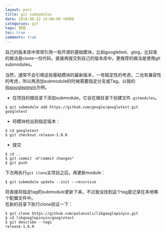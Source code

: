 ```yaml
---
layout: post
title: git submodules
date: 2018-06-22 14:00:00 +0800
categories: git
tags: 随笔
toc: true
comments: true
---
```

自己的版本库中常常引用一些开源的基础模块，比如googletest、glog，比较笨的做法是clone一份代码，直接再提交到自己的版本库中。更推荐的做法是使用git submodules。

<!-- more -->
当然，通常不会引用这些基础模块的最新版本，一有稳定性的考虑，二也有兼容性的考虑，所以再添加submodule的时候需要指定分支或Tag。以我的[libgooglepinyin](https://github.com/palanceli/libgooglepinyin.git)为例。  

- 在项目的根目录下添加submodule，它会在根目录下创建文件`.gitmodules`。
```
$ git submodule add https://github.com/google/googletest.git googletest
```
- 将模块检出到指定版本：
```
$ cd googletest
$ git checkout release-1.8.0
```
- 提交
```
$ cd ..
$ git commit -m"commit changes"
$ git push
```

下次再执行`git clone`主项目之后，再更新module：
```
$ git submodule update --init --recursive
```
将直接将指定tag的submodule更新下来。不过我没找到这个tag是记录在本地哪个配置文件中。  
在新的目录下执行clone验证一下：  
```
$ git clone https://github.com/palanceli/libgooglepinyin.git
$ cd libgooglepinyin/googletest
$ git describe --tags
release-1.8.0
```